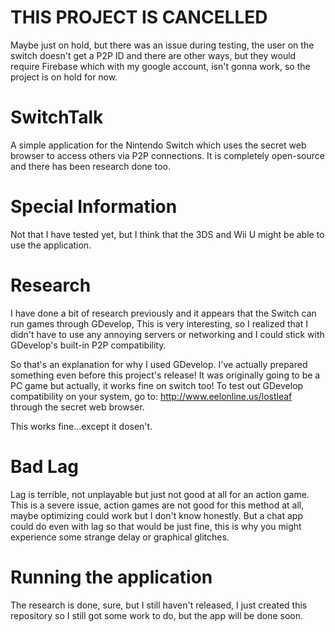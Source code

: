 # THIS PROJECT IS CANCELLED
Maybe just on hold, but there was an issue during testing, the user on the switch doesn't get a P2P ID and there are other ways, but they would require Firebase which with my google account, isn't gonna work, so the project is on hold for now.



# SwitchTalk
A simple application for the Nintendo Switch which uses the secret web browser to access others via P2P connections.
It is completely open-source and there has been research done too.

# Special Information
Not that I have tested yet, but I think that the 3DS and Wii U might be able to use the application.

# Research
I have done a bit of research previously and it appears that the Switch can run games through GDevelop, This is very interesting, so I realized that I didn't have to use any annoying servers or networking and I could stick with GDevelop's built-in P2P compatibility.

So that's an explanation for why I used GDevelop.
I've actually prepared something even before this project's release!
It was originally going to be a PC game but actually, it works fine on switch too!
To test out GDevelop compatibility on your system, go to:
http://www.eelonline.us/lostleaf through the secret web browser.

This works fine...except it dosen't.

# Bad Lag
Lag is terrible, not unplayable but just not good at all for an action game.
This is a severe issue, action games are not good for this method at all, maybe optimizing could work but I don't know honestly.
But a chat app could do even with lag so that would be just fine, this is why you might experience some strange delay or graphical glitches.

# Running the application
The research is done, sure, but I still haven't released, I just created this repository so I still got some work to do, but the app will be done soon.
